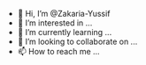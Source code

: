 - 👋 Hi, I’m @Zakaria-Yussif
- 👀 I’m interested in ...
- 🌱 I’m currently learning ...
- 💞️ I’m looking to collaborate on ...
- 📫 How to reach me ...

<!---
Zakaria-Yussif/Zakaria-Yussif is a ✨ special ✨ repository because its `README.md` (this file) appears on your GitHub profile.
You can click the Preview link to take a look at your changes.
--->

